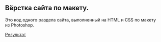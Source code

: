Вёрстка сайта по макету.
---
Это код одного раздела сайта, выполненный на HTML и CSS по макету из Photoshop.

[Результат]( https://kolibri0509.github.io/site_portfolio/)
